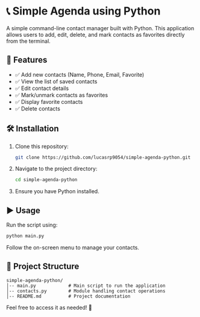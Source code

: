# 📞 Simple Agenda using Python

A simple command-line contact manager built with Python. This application allows users to add, edit, delete, and mark contacts as favorites directly from the terminal.

## 🚀 Features

- ✅ Add new contacts (Name, Phone, Email, Favorite)
- ✅ View the list of saved contacts
- ✅ Edit contact details
- ✅ Mark/unmark contacts as favorites
- ✅ Display favorite contacts
- ✅ Delete contacts

## 🛠 Installation

1. Clone this repository:
   ```bash
   git clone https://github.com/lucasrp9054/simple-agenda-python.git
   ```
2. Navigate to the project directory:
   ```bash
   cd simple-agenda-python
   ```
3. Ensure you have Python installed.

## ▶️ Usage

Run the script using:
```bash
python main.py
```

Follow the on-screen menu to manage your contacts.

## 📌 Project Structure

```
simple-agenda-python/
│-- main.py            # Main script to run the application
│-- contacts.py        # Module handling contact operations
│-- README.md          # Project documentation
```

Feel free to access it as needed! 🚀
